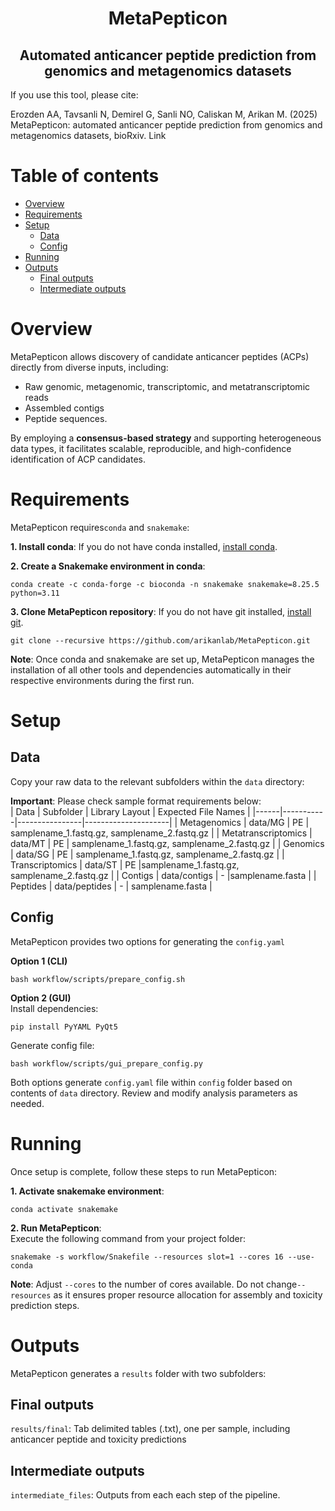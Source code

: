 <h1 align="center">MetaPepticon</h1>
<h2 align="center">Automated anticancer peptide prediction from genomics and metagenomics datasets</h2>

If you use this tool, please cite:  
  
Erozden AA, Tavsanli N, Demirel G, Sanli NO, Caliskan M, Arikan M. (2025) MetaPepticon: automated anticancer peptide prediction from genomics and metagenomics datasets, bioRxiv. Link


# Table of contents
- [Overview](#overview)
- [Requirements](#requirements)
- [Setup](#setup)
    - [Data](#data)
    - [Config](#config)
- [Running](#running)
- [Outputs](#outputs)
    - [Final outputs](#final-outputs)
    - [Intermediate outputs](#intermediate-outputs)

# Overview
MetaPepticon allows discovery of candidate anticancer peptides (ACPs) directly from diverse inputs, including:
- Raw genomic, metagenomic, transcriptomic, and metatranscriptomic reads
- Assembled contigs
- Peptide sequences. 

By employing a **consensus-based strategy** and supporting heterogeneous data types, it facilitates scalable, reproducible, and high-confidence identification of ACP candidates.

# Requirements
MetaPepticon requires`conda` and  `snakemake`: 
   
**1. Install conda**: If you do not have conda installed, [install conda](https://conda.io/projects/conda/en/latest/user-guide/install/index.html).  
  
**2. Create a Snakemake environment in conda**:
```
conda create -c conda-forge -c bioconda -n snakemake snakemake=8.25.5 python=3.11
```
  
**3. Clone MetaPepticon repository**: If you do not have git installed, [install git](https://github.com/git-guides/install-git).
```
git clone --recursive https://github.com/arikanlab/MetaPepticon.git
```
  
**Note**: Once conda and snakemake are set up, MetaPepticon manages the installation of all other tools and dependencies automatically in their respective environments during the first run. 

# Setup
## Data
Copy your raw data to the relevant subfolders within the `data` directory:      
  
**Important**: Please check sample format requirements below:  
| Data | Subfolder | Library Layout | Expected File Names |
|------|-----------|----------------|---------------------|
| Metagenomics | data/MG | PE | samplename_1.fastq.gz, samplename_2.fastq.gz |
| Metatranscriptomics | data/MT | PE | samplename_1.fastq.gz, samplename_2.fastq.gz |
| Genomics | data/SG | PE | samplename_1.fastq.gz, samplename_2.fastq.gz |
| Transcriptomics | data/ST | PE |samplename_1.fastq.gz, samplename_2.fastq.gz |
| Contigs | data/contigs | - |samplename.fasta |
| Peptides | data/peptides | - | samplename.fasta |

## Config
MetaPepticon provides two options for generating the `config.yaml`

**Option 1 (CLI)**   
```
bash workflow/scripts/prepare_config.sh
```

**Option 2 (GUI)**   
Install dependencies:
```
pip install PyYAML PyQt5

```
Generate config file:
```
bash workflow/scripts/gui_prepare_config.py
```
Both options generate `config.yaml` file within `config` folder based on contents of `data` directory. Review and modify analysis parameters as needed.

# Running
Once setup is complete, follow these steps to run MetaPepticon: 
   
**1. Activate snakemake environment**:
```
conda activate snakemake
```


**2. Run MetaPepticon**:  
Execute the following command from your project folder:
```
snakemake -s workflow/Snakefile --resources slot=1 --cores 16 --use-conda
```


**Note**: Adjust `--cores` to the number of cores available. Do not change`--resources` as it ensures proper resource allocation for assembly and toxicity prediction steps.


# Outputs
MetaPepticon generates a `results` folder with two subfolders:

## Final outputs
`results/final`: Tab delimited tables (.txt), one per sample, including anticancer peptide and toxicity predictions

## Intermediate outputs
`intermediate_files`: Outputs from each each step of the pipeline. 
